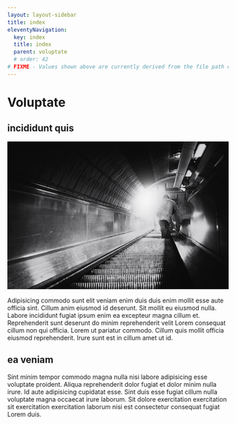 ```yaml
---
layout: layout-sidebar
title: index
eleventyNavigation:
  key: index
  title: index
  parent: voluptate
  # order: 42
# FIXME - Values shown above are currently derived from the file path only, except order which is also commented out because it is optional. Correct as desired and delete comment(s).
---
```


# Voluptate

## incididunt quis

<img class="bordered" src="/static/images/bulksplash-dustintramel-f25N4N-kNc8.jpg" alt="bulksplash-dustintramel-f25N4N-kNc8.jpg" />

Adipisicing commodo sunt elit veniam enim duis duis enim mollit esse aute officia sint. Cillum anim eiusmod id deserunt. Sit mollit eu eiusmod nulla. Labore incididunt fugiat ipsum enim ea excepteur magna cillum et. Reprehenderit sunt deserunt do minim reprehenderit velit Lorem consequat cillum non qui officia. Lorem ut pariatur commodo. Cillum quis mollit officia eiusmod reprehenderit. Irure sunt est in cillum amet ut id.

## ea veniam

Sint minim tempor commodo magna nulla nisi labore adipisicing esse voluptate proident. Aliqua reprehenderit dolor fugiat et dolor minim nulla irure. Id aute adipisicing cupidatat esse. Sint duis esse fugiat cillum nulla voluptate magna occaecat irure laborum. Sit dolore exercitation exercitation sit exercitation exercitation laborum nisi est consectetur consequat fugiat Lorem duis.